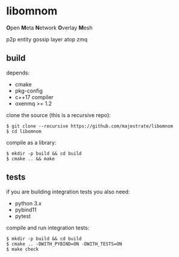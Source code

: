 # libomnom

**O**pen **M**eta **N**etwork **O**verlay **M**esh

p2p entity gossip layer atop zmq

## build

depends:

* cmake
* pkg-config
* c++17 compiler
* oxenmq >= 1.2


clone the source (this is a recursive repo):

    $ git clone --recursive https://github.com/majestrate/libomnom
    $ cd libomnom

compile as a library:

    $ mkdir -p build && cd build
    $ cmake .. && make



## tests

if you are building integration tests you also need:

* python 3.x
* pybind11
* pytest

compile and run integration tests:

    $ mkdir -p build && cd build
    $ cmake .. -DWITH_PYBIND=ON -DWITH_TESTS=ON
    $ make check
